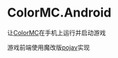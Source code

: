 # ColorMC.Android
让[ColorMC](https://github.com/Coloryr/ColorMC)在手机上运行并启动游戏

游戏前端使用魔改版[pojav](https://github.com/Coloryr/PojavLauncher)实现

